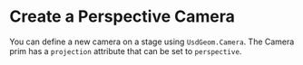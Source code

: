 # Create a Perspective Camera
 
You can define a new camera on a stage using `UsdGeom.Camera`. The Camera prim has a `projection` attribute that can be set to `perspective`.
